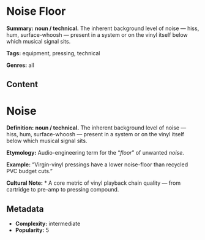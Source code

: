 # Noise Floor

**Summary:** **noun / technical.** The inherent background level of noise — hiss, hum, surface-whoosh — present in a system or on the vinyl itself below which musical signal sits.

**Tags:** equipment, pressing, technical

**Genres:** all

## Content

# Noise

**Definition:** **noun / technical.** The inherent background level of noise — hiss, hum, surface-whoosh — present in a system or on the vinyl itself below which musical signal sits.

**Etymology:** Audio-engineering term for the “*floor*” of unwanted *noise*.

**Example:** “Virgin-vinyl pressings have a lower noise-floor than recycled PVC budget cuts.”

**Cultural Note:** * A core metric of vinyl playback chain quality — from cartridge to pre-amp to pressing compound.

## Metadata

- **Complexity:** intermediate
- **Popularity:** 5
